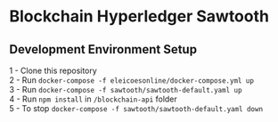 
# Blockchain Hyperledger Sawtooth

## Development Environment Setup

1 - Clone this repository<br />
2 - Run `docker-compose -f eleicoesonline/docker-compose.yml up`<br />
3 - Run `docker-compose -f sawtooth/sawtooth-default.yaml up`<br />
4 - Run `npm install` in `/blockchain-api` folder<br />
5 - To stop `docker-compose -f sawtooth/sawtooth-default.yaml down`